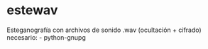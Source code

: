 # estewav
Esteganografía con archivos de sonido .wav (ocultación + cifrado)
necesario:
	- python-gnupg

